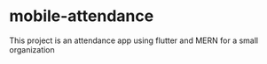 # mobile-attendance
This project is an attendance app using flutter and MERN for a small organization
